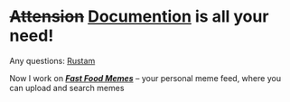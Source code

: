# <s>Attension</s> [Documention](https:/superustam.notion.site/MemeHack-me-Meme-search-5b45e1ba5e4847d48c518098469a998d?pvs=4) is all your need!

Any questions: [Rustam](https://t.me/SUPERustam)

Now I work on *__[Fast Food Memes](https://github.com/ffmemes/ff-backend)__* – your personal meme feed, where you can upload and search memes
